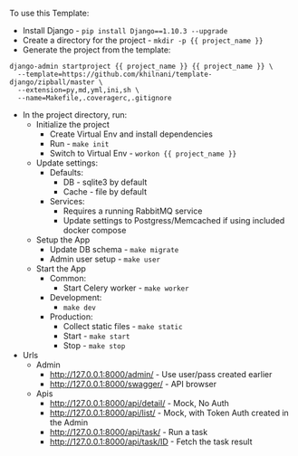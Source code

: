 
To use this Template:

- Install Django - `pip install Django==1.10.3 --upgrade`
- Create a directory for the project - `mkdir -p {{ project_name }}`
- Generate the project from the template:
```
django-admin startproject {{ project_name }} {{ project_name }} \
  --template=https://github.com/khilnani/template-django/zipball/master \
  --extension=py,md,yml,ini,sh \
  --name=Makefile,.coveragerc,.gitignore
```
- In the project directory, run:
  - Initialize the project
    - Create Virtual Env and install dependencies
    - Run - `make init`
    - Switch to Virtual Env - `workon {{ project_name }}`
  - Update settings:
    - Defaults:
      - DB - sqlite3 by default
      - Cache - file by default
    - Services:
      - Requires a running RabbitMQ service
      - Update settings to Postgress/Memcached if using included docker compose
  - Setup the App
    - Update DB schema - `make migrate`
    - Admin user setup - `make user`
  - Start the App
    - Common:
      - Start Celery worker - `make worker`
    - Development:
      - `make dev`
    - Production:
      - Collect static files - `make static`
      - Start - `make start`
      - Stop - `make stop`
- Urls
  - Admin
    - http://127.0.0.1:8000/admin/ - Use user/pass created earlier
    - http://127.0.0.1:8000/swagger/ - API browser
  - Apis
    - http://127.0.0.1:8000/api/detail/ - Mock, No Auth
    - http://127.0.0.1:8000/api/list/ - Mock, with Token Auth created in the Admin
    - http://127.0.0.1:8000/api/task/ - Run a task
    - http://127.0.0.1:8000/api/task/ID - Fetch the task result
